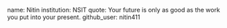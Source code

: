 name: Nitin
institution: NSIT
quote: Your future is only as good as the work you put into your present.
github_user: nitin411